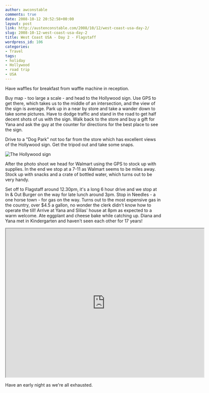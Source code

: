 ```yaml
---
author: awconstable
comments: true
date: 2008-10-12 20:52:58+00:00
layout: post
link: http://austenconstable.com/2008/10/12/west-coast-usa-day-2/
slug: 2008-10-12-west-coast-usa-day-2
title: West Coast USA - Day 2 - Flagstaff
wordpress_id: 106
categories:
- Travel
tags:
- holiday
- Hollywood
- road trip
- USA
---
```


Have waffles for breakfast from waffle machine in reception.

Buy map - too large a scale - and head to the Hollywood sign. Use GPS to get there, which takes us to the middle of an intersection, and the view of the sign is average. Park up in a near by store and take a wander down to take some pictures. Have to dodge traffic and stand in the road to get half decent shots of us with the sign. Walk back to the store and buy a gift for Yana and ask the guy at the counter for directions for the best place to see the sign.

Drive to a "Dog Park" not too far from the store which has excellent views of the Hollywood sign. Get the tripod out and take some snaps.

![The Hollywood sign](https://lh3.ggpht.com/_9ikV2I29FeI/SQ4iLzL17oI/AAAAAAAACQc/ow9QhfRygFQ/s800/IMG_3005.JPG)


After the photo shoot we head for Walmart using the GPS to stock up with supplies. In the end we stop at a 7-11 as Walmart seems to be miles away. Stock up with snacks and a crate of bottled water, which turns out to be very handy.

Set off to Flagstaff around 12.30pm, it's a long 6 hour drive and we stop at In & Out Burger on the way for late lunch around 3pm. Stop in Needles - a one horse town - for gas on the way. Turns out to the most expensive gas in the country, over $4.5 a gallon, no wonder the clerk didn't know how to operate the till! Arrive at Yana and Slilas' house at 8pm as expected to a warm welcome. Ate eggplant and cheese bake while catching up. Diana and Yana met in Kindergarten and haven't seen each other for 17 years!

<iframe src="https://maps.google.com/maps?f=d&saddr=7051+Sunset+Blvd.,+Hollywood,+CA+90028,+USA+(Comfort+Inn-Hollywood)&daddr=Needles,+AZ+to:Flagstaff,+AZ&hl=en&geocode=&mra=ls&sll=34.68747,-114.997265&sspn=4.56115,10.360107&ie=UTF8&s=AARTsJooRsUVpmvhfiknh6aKmwxZoiGWnw&ll=34.795762,-115.180664&spn=6.31366,9.338379&z=6&output=embed&w=640&h=480" width="640" height="480"></iframe>

Have an early night as we're all exhausted.
